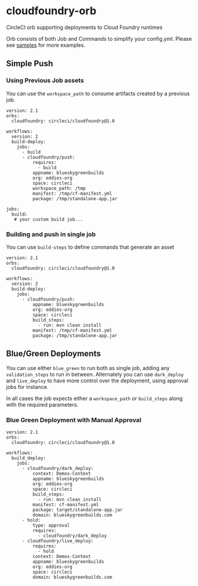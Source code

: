 # cloudfoundry-orb
CircleCI orb supporting deployments to Cloud Foundry runtimes

Orb consists of both Job and Commands to simplify your config.yml.  Please see [samples](samples) for more examples.


## Simple Push

### Using Previous Job assets
You can use the `workspace_path` to consume artifacts created by a previous job.

```
version: 2.1
orbs:
  cloudfoundry: circleci/cloudfoundry@1.0

workflows:
  version: 2
  build-deploy:
    jobs:
      - build
      - cloudfoundry/push:
      	  requires:
      	  	- build
          appname: blueskygreenbuilds
          org: eddies-org
          space: circleci
          workspace_path: /tmp
          manifest: /tmp/cf-manifest.yml
          package: /tmp/standalone-app.jar

jobs:
  build:
   # your custom build job...
```

### Building and push in single job

You can use `build-steps` to define commands that generate an asset

```
version: 2.1
orbs:
  cloudfoundry: circleci/cloudfoundry@1.0

workflows:
  version: 2
  build-deploy:
    jobs:
      - cloudfoundry/push:
          appname: blueskygreenbuilds
          org: eddies-org
          space: circleci
          build_steps:
          	- run: mvn clean install
          manifest: /tmp/cf-manifest.yml
          package: /tmp/standalone-app.jar

```

## Blue/Green Deployments

You can use either `blue_green` to run both as single job, adding any `validation_steps` to run in between.  Alternately you can use `dark_deploy` and `live_deploy` to have more control over the deployment, using approval jobs for instance.

In all cases the job expects either a `workspace_path` or `build_steps` along with the required parameters.

### Blue Green Deployment with Manual Approval

```
version: 2.1
orbs:
  cloudfoundry: circleci/cloudfoundry@1.0

workflows:
  build_deploy:
    jobs:
      - cloudfoundry/dark_deploy:
          context: Demos-Context
          appname: blueskygreenbuilds
          org: eddies-org
          space: circleci
          build_steps:
          	- run: mvn clean install
          manifest: cf-manifest.yml
          package: target/standalone-app.jar
          domain: blueskygreenbuilds.com
      - hold:
          type: approval
          requires:
            - cloudfoundry/dark_deploy
      - cloudfoundry/live_deploy:
          requires:
            - hold
          context: Demos-Context
          appname: blueskygreenbuilds
          org: eddies-org
          space: circleci
          domain: blueskygreenbuilds.com


```
